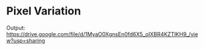 # Pixel Variation

Output: https://drive.google.com/file/d/1MyaO0XgnsEn0fd6X5_oIXBR4KZTlKH9_/view?usp=sharing
